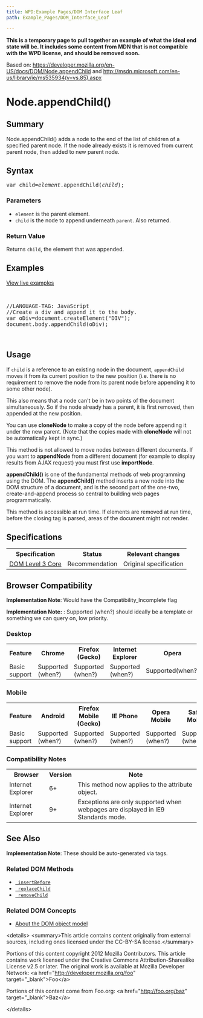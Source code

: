 ```yaml
---
title: WPD:Example Pages/DOM Interface Leaf
path: Example_Pages/DOM_Interface_Leaf

---
```

<p><b>This is a temporary page to pull together an example of what the ideal end state will be. It includes some content from MDN that is not compatible with the WPD license, and should be removed soon.</b>
</p><p>Based on: <a rel="nofollow" class="external free" href="https://developer.mozilla.org/en-US/docs/DOM/Node.appendChild">https://developer.mozilla.org/en-US/docs/DOM/Node.appendChild</a> and <a rel="nofollow" class="external free" href="http://msdn.microsoft.com/en-us/library/ie/ms535934(v=vs.85).aspx">http://msdn.microsoft.com/en-us/library/ie/ms535934(v=vs.85).aspx</a>
</p>
<h1><span class="mw-headline" id="Node.appendChild.28.29">Node.appendChild()</span></h1>
<h2><span class="mw-headline" id="Summary">Summary</span></h2>
<p>Node.appendChild() adds a node to the end of the list of children of a specified parent node. If the node already exists it is removed from current parent node, then added to new parent node.
</p>
<h2><span class="mw-headline" id="Syntax">Syntax</span></h2>
<pre>var child=<i>element</i>.appendChild(<i>child</i>);
</pre>
<h3><span class="mw-headline" id="Parameters">Parameters</span></h3>
<ul><li> <code>element</code> is the parent element.</li>
<li> <code>child</code> is the node to append underneath <code>parent</code>. Also returned.</li></ul>
<h3><span class="mw-headline" id="Return_Value">Return Value</span></h3>
<p>Returns <code>child</code>, the element that was appended.
</p>
<h2><span class="mw-headline" id="Examples">Examples</span></h2>
<p><a href="/w/index.php?title=DOM/interfaces/examples/appendChild&amp;action=edit&amp;redlink=1" class="new" title="DOM/interfaces/examples/appendChild (page does not exist)"> View live examples</a>
</p><p><br />
</p>
<pre class="language-html5" data-lang="html5">
//LANGUAGE-TAG: JavaScript
//Create a div and append it to the body.
var oDiv=document.createElement("DIV");
document.body.appendChild(oDiv);
</pre>
<p><br />
</p>
<h2><span class="mw-headline" id="Usage">Usage</span></h2>
<p>If <code>child</code> is a reference to an existing node in the document, <code>appendChild</code> moves it from its current position to the new position (i.e. there is no requirement to remove the node from its parent node before appending it to some other node).
</p><p>This also means that a node can't be in two points of the document simultaneously. So if the node already has a parent, it is first removed, then appended at the new position.
</p><p>You can use <b>cloneNode</b> to make a copy of the node before appending it under the new parent. (Note that the copies made with <b>cloneNode</b> will not be automatically kept in sync.)
</p><p>This method is not allowed to move nodes between different documents. If you want to <b>appendNode</b> from a different document (for example to display results from AJAX request) you must first use <b>importNode</b>.
</p><p><b>appendChild()</b> is one of the fundamental methods of web programming using the DOM. The <b>appendChild()</b> method inserts a new node into the DOM structure of a document, and is the second part of the one-two, create-and-append process so central to building web pages programmatically.
</p><p>This method is accessible at run time. If elements are removed at run time, before the closing tag is parsed, areas of the document might not render.
</p>
<h2><span class="mw-headline" id="Specifications">Specifications</span></h2>
<table class="wikitable">

<tr>
<th> Specification </th>
<th> Status </th>
<th> Relevant changes
</th></tr>
<tr>
<td> <a rel="nofollow" class="external text" href="http://www.w3.org/TR/DOM-Level-3-Core/core.html#ID-184E7107">DOM Level 3 Core</a> </td>
<td> Recommendation </td>
<td> Original specification
</td></tr></table>
<h2><span class="mw-headline" id="Browser_Compatibility">Browser Compatibility</span></h2>
<p><b>Implementation Note</b>: Would have the Compatibility_Incomplete flag
</p><p><b>Implementation Note:</b>&#160;: Supported (when?) should ideally be a template or something we can query on, low priority.
</p>
<h3><span class="mw-headline" id="Desktop">Desktop</span></h3>
<div id="compat-desktop">
  <table class="compat-table">
       <tr>
        <th>Feature</th>
        <th>Chrome</th>
        <th>Firefox (Gecko)</th>
        <th>Internet Explorer</th>
        <th>Opera</th>
        <th>Safari</th>
      </tr>
      <tr>
        <td>Basic support</td>
        <td>Supported (when?)</td>
        <td>Supported (when?)</td>
        <td>Supported (when?)</td>
        <td>Supported(when?)</td>
        <td>Supported(when?)</td>
      </tr>
  </table>
</div>
<h3><span class="mw-headline" id="Mobile">Mobile</span></h3>
<div id="compat-mobile">
  <table class="compat-table">
      <tr>
        <th>Feature</th>
        <th>Android</th>
        <th>Firefox Mobile (Gecko)</th>
        <th>IE Phone</th>
        <th>Opera Mobile</th>
        <th>Safari Mobile</th>
      </tr>
      <tr>
        <td>Basic support</td>
        <td>Supported (when?)</td>
        <td>Supported (when?)</td>
        <td>Supported (when?)</td>
        <td>Supported (when?)</td>
        <td>Supported (when?)</td>
      </tr>
  </table>
</div>
<h3><span class="mw-headline" id="Compatibility_Notes">Compatibility Notes</span></h3>
<table class="wikitable">
<tr>
<th> Browser
</th>
<th> Version
</th>
<th> Note
</th></tr>
<tr>
<td> Internet Explorer
</td>
<td> 6+
</td>
<td>This method now applies to the attribute object.
</td></tr>
<tr>
<td> Internet Explorer
</td>
<td> 9+
</td>
<td> Exceptions are only supported when webpages are displayed in IE9 Standards mode.
</td></tr></table>
<h2><span class="mw-headline" id="See_Also">See Also</span></h2>
<p><b>Implementation Note</b>: These should be auto-generated via tags.
</p>
<h3><span class="mw-headline" id="Related_DOM_Methods">Related DOM Methods</span></h3>
<ul><li> <code><a href="/w/index.php?title=DOM/interfaces/element/insertBefore&amp;action=edit&amp;redlink=1" class="new" title="DOM/interfaces/element/insertBefore (page does not exist)"> insertBefore</a></code></li>
<li> <code><a href="/w/index.php?title=DOM/interfaces/element/replaceChild&amp;action=edit&amp;redlink=1" class="new" title="DOM/interfaces/element/replaceChild (page does not exist)"> replaceChild</a></code></li>
<li> <code><a href="/w/index.php?title=DOM/interfaces/element/removeChild&amp;action=edit&amp;redlink=1" class="new" title="DOM/interfaces/element/removeChild (page does not exist)"> removeChild</a></code></li></ul>
<h3><span class="mw-headline" id="Related_DOM_Concepts">Related DOM Concepts</span></h3>
<ul><li> <a href="/w/index.php?title=DOM/concepts/document-model&amp;action=edit&amp;redlink=1" class="new" title="DOM/concepts/document-model (page does not exist)"> About the DOM object model</a></li></ul>
<p>&lt;details&gt;
	&lt;summary&gt;This article contains content originally from external sources, including ones licensed under the CC-BY-SA license.&lt;/summary&gt;
</p>
	<div>
<p>		Portions of this content copyright 2012 Mozilla Contributors. This article contains work licensed under the Creative Commons Attribution-Sharealike License v2.5 or later. The original work is available at Mozilla Developer Network:
&lt;a href="<a rel="nofollow" class="external free" href="http://developer.mozilla.org/foo">http://developer.mozilla.org/foo</a>" target="_blank"&gt;Foo&lt;/a&gt;
</p>
	</div>
	<div>
<p>		Portions of this content come from Foo.org: &lt;a href="<a rel="nofollow" class="external free" href="http://foo.org/baz">http://foo.org/baz</a>" target="_blank"&gt;Baz&lt;/a&gt;
</p>
	</div>
<p>&lt;/details&gt;
</p>
<!-- Saved in parser cache with key wpwiki:pcache:idhash:199-0!*!0!!*!*!*!esi=1 and timestamp 20150810195934 and revision id 662
 -->
